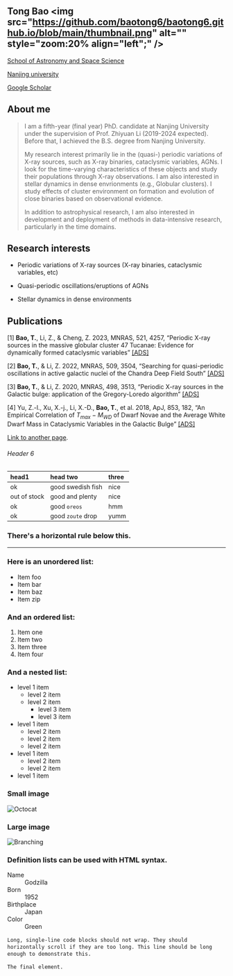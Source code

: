 
## Tong Bao <img src="https://github.com/baotong6/baotong6.github.io/blob/main/thumbnail.png" alt="" style="zoom:20% align="left";" />
[School of Astronomy and Space Science](https://astronomy.nju.edu.cn/)

[Nanjing university](https://www.nju.edu.cn/)

[Google Scholar](https://scholar.google.com/citations?user=8Fr_PVwAAAAJ&hl=zh-CN&oi=sra)
## About me

> I am a fifth-year (final year) PhD. candidate at  Nanjing University under the supervision of Prof. Zhiyuan Li (2019-2024 expected). Before that, I achieved the B.S. degree from Nanjing University.
>
> 
>
> My research interest primarily lie in the (quasi-) periodic variations of X-ray sources, such as X-ray binaries, cataclysmic variables, AGNs. I look for the time-varying characteristics of these objects and study their populations through X-ray observations. I am also interested in stellar dynamics in dense envrionments (e.g., Globular clusters). I study effects of cluster environment on formation and evolution of close binaries based on observational evidence.
>
> 
>
> In addition to astrophysical research, I am also interested in development and deployment of methods in data-intensive research, particularly in the time domains.

## Research interests
*  Periodic variations of X-ray sources (X-ray binaries, cataclysmic variables, etc) 

*  Quasi-periodic oscillations/eruptions of AGNs

*  Stellar dynamics in dense environments



## Publications
[1] **Bao, T.**, Li, Z., & Cheng, Z. 2023, MNRAS, 521, 4257, “Periodic X-ray sources in the massive globular cluster 47 Tucanae: Evidence for dynamically formed cataclysmic variables” [[ADS]](https://ui.adsabs.harvard.edu/abs/2023MNRAS.521.4257B)

[2] **Bao, T.**, & Li, Z. 2022, MNRAS, 509, 3504, “Searching for quasi-periodic oscillations in active galactic nuclei of the Chandra Deep Field South” [[ADS]](https://ui.adsabs.harvard.edu/abs/2022MNRAS.509.3504B/abstract)


[3] **Bao, T.**, & Li, Z. 2020, MNRAS, 498, 3513, “Periodic X-ray sources in the Galactic bulge: application of the Gregory-Loredo algorithm” [[ADS]](https://ui.adsabs.harvard.edu/abs/2020MNRAS.498.3513B/abstract)


[4] Yu, Z.-l., Xu, X.-j., Li, X.-D., **Bao, T.**, et al. 2018, ApJ, 853, 182, “An Empirical Correlation of $T_{max} -M_{WD}$ of Dwarf Novae and the Average White Dwarf Mass in Cataclysmic Variables in the Galactic Bulge” [[ADS]](https://ui.adsabs.harvard.edu/abs/2018ApJ...853..182Y)





[Link to another page](./another-page.html).



###### Header 6

| head1        | head two          | three |
|:-------------|:------------------|:------|
| ok           | good swedish fish | nice  |
| out of stock | good and plenty   | nice  |
| ok           | good `oreos`      | hmm   |
| ok           | good `zoute` drop | yumm  |

### There's a horizontal rule below this.

* * *

### Here is an unordered list:

*   Item foo
*   Item bar
*   Item baz
*   Item zip

### And an ordered list:

1.  Item one
1.  Item two
1.  Item three
1.  Item four

### And a nested list:

- level 1 item
  - level 2 item
  - level 2 item
    - level 3 item
    - level 3 item
- level 1 item
  - level 2 item
  - level 2 item
  - level 2 item
- level 1 item
  - level 2 item
  - level 2 item
- level 1 item

### Small image

![Octocat](https://github.githubassets.com/images/icons/emoji/octocat.png)

### Large image

![Branching](https://guides.github.com/activities/hello-world/branching.png)


### Definition lists can be used with HTML syntax.

<dl>
<dt>Name</dt>
<dd>Godzilla</dd>
<dt>Born</dt>
<dd>1952</dd>
<dt>Birthplace</dt>
<dd>Japan</dd>
<dt>Color</dt>
<dd>Green</dd>
</dl>

```
Long, single-line code blocks should not wrap. They should horizontally scroll if they are too long. This line should be long enough to demonstrate this.
```

```
The final element.
```
